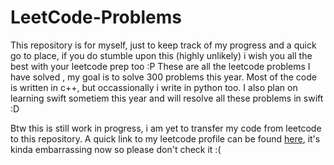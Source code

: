 # LeetCode-Problems
This repository is for myself, just to keep track of my progress and a quick go to place, if you do stumble upon this (highly unlikely) i wish you all the best with your leetcode prep too :P 
These are all the leetcode problems I have solved , my goal is to solve 300 problems this year. 
Most of the code is written in c++, but occassionally i write in python too. 
I also plan on learning swift sometiem this year and will resolve all these problems in swift :D 

Btw this is still work in progress, i am yet to transfer my code from leetcode to this repository. 
A quick link to my leetcode profile can be found [here](https://leetcode.com/mike1498/), it's kinda embarrassing now so please don't check it :(
